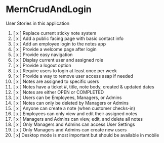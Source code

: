 # MernCrudAndLogin

User Stories in this application

1. [ x ] Replace current sticky note system
2. [ x ] Add a public facing page with basic contact info 
3. [ x ] Add an employee login to the notes app 
4. [ x ] Provide a welcome page after login 
5. [ x ] Provide easy navigation
6. [ x ] Display current user and assigned role 
7. [ x ] Provide a logout option 
8. [ x ] Require users to login at least once per week
9. [ x ] Provide a way to remove user access asap if needed 
10. [ x ] Notes are assigned to specific users 
11. [ x ] Notes have a ticket #, title, note body, created & updated dates
12. [ x ] Notes are either OPEN or COMPLETED 
13. [ x ] Users can be Employees, Managers, or Admins 
14. [ x ] Notes can only be deleted by Managers or Admins 
15. [ x ] Anyone can create a note (when customer checks-in)
16. [ x ] Employees can only view and edit their assigned notes  
17. [ x ] Managers and Admins can view, edit, and delete all notes 
18. [ x ] Only Managers and Admins can access User Settings 
19. [ x ] Only Managers and Admins can create new users 
20. [ x] Desktop mode is most important but should be available in mobile 
